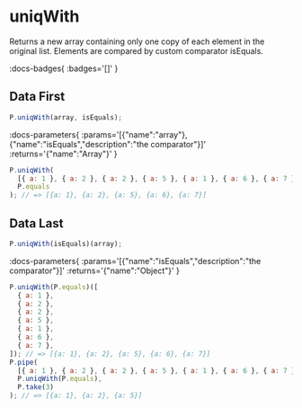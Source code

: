 # uniqWith

Returns a new array containing only one copy of each element in the original list.
Elements are compared by custom comparator isEquals.

:docs-badges{ :badges='[]' }


## Data First

```js [light]
P.uniqWith(array, isEquals);
```

:docs-parameters{ :params='[{"name":"array"},{"name":"isEquals","description":"the comparator"}]' :returns='{"name":"Array"}' }

```js
P.uniqWith(
  [{ a: 1 }, { a: 2 }, { a: 2 }, { a: 5 }, { a: 1 }, { a: 6 }, { a: 7 }],
  P.equals
); // => [{a: 1}, {a: 2}, {a: 5}, {a: 6}, {a: 7}]
```

## Data Last

```js [light]
P.uniqWith(isEquals)(array);
```

:docs-parameters{ :params='[{"name":"isEquals","description":"the comparator"}]' :returns='{"name":"Object"}' }

```js
P.uniqWith(P.equals)([
  { a: 1 },
  { a: 2 },
  { a: 2 },
  { a: 5 },
  { a: 1 },
  { a: 6 },
  { a: 7 },
]); // => [{a: 1}, {a: 2}, {a: 5}, {a: 6}, {a: 7}]
P.pipe(
  [{ a: 1 }, { a: 2 }, { a: 2 }, { a: 5 }, { a: 1 }, { a: 6 }, { a: 7 }], // only 4 iterations
  P.uniqWith(P.equals),
  P.take(3)
); // => [{a: 1}, {a: 2}, {a: 5}]
```